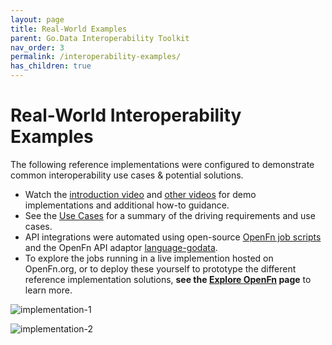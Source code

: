 ```yaml
---
layout: page
title: Real-World Examples
parent: Go.Data Interoperability Toolkit
nav_order: 3
permalink: /interoperability-examples/
has_children: true
---
```


# Real-World Interoperability Examples
The following reference implementations were configured to demonstrate common interoperability use cases & potential solutions.
- Watch the [introduction video](https://sprcdn-assets.sprinklr.com/1652/5c563375-1bfb-4847-be50-4a21c3cc2cc6-1081611361.mp4) and [other videos](https://community-godata.who.int/topics/interoperability/5fd8ec64f5c77e114e6c6823) for demo implementations and additional how-to guidance. 
- See the [Use Cases](https://worldhealthorganization.github.io/godata/use-cases/) for a summary of the driving requirements and use cases. 
- API integrations were automated using open-source [OpenFn job scripts](https://github.com/WorldHealthOrganization/godata/tree/master/interoperability-jobs) and the OpenFn API adaptor [language-godata](https://github.com/WorldHealthOrganization/language-godata). 
- To explore the jobs running in a live implemention hosted on OpenFn.org, or to deploy these yourself to prototype the different reference implementation solutions, **see the [Explore OpenFn](https://worldhealthorganization.github.io/godata/explore-openfn/) page** to learn more. 

![implementation-1](../assets/godata-example1.png)

![implementation-2](../assets/godata-example2.png)
